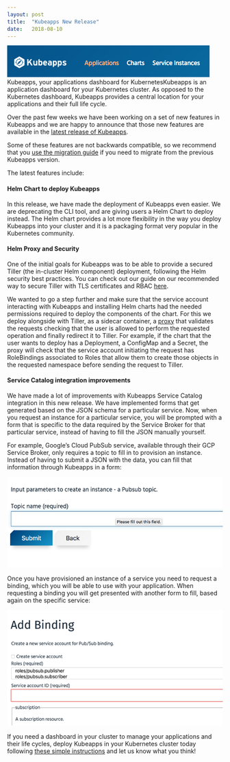 ```yaml
---
layout:	post
title:	"Kubeapps New Release"
date:	2018-08-10
---
```


  ![](/img/1*D-netGmC8_qX2dXeeBFLoQ.png)Kubeapps, your applications dashboard for KubernetesKubeapps is an application dashboard for your Kubernetes cluster. As opposed to the Kubernetes dashboard, Kubeapps provides a central location for your applications and their full life cycle.

Over the past few weeks we have been working on a set of new features in Kubeapps and we are happy to announce that those new features are available in the [latest release of Kubeapps](https://github.com/kubeapps/kubeapps/releases/tag/v1.0.0-alpha.5).

Some of these features are not backwards compatible, so we recommend that you [use the migration guide](https://github.com/kubeapps/kubeapps/blob/master/docs/user/migrating-to-v1.0.0-alpha.5.md) if you need to migrate from the previous Kubeapps version.

The latest features include:

#### Helm Chart to deploy Kubeapps

In this release, we have made the deployment of Kubeapps even easier. We are deprecating the CLI tool, and are giving users a Helm Chart to deploy instead. The Helm chart provides a lot more flexibility in the way you deploy Kubeapps into your cluster and it is a packaging format very popular in the Kubernetes community.

#### Helm Proxy and Security

One of the initial goals for Kubeapps was to be able to provide a secured Tiller (the in-cluster Helm component) deployment, following the Helm security best practices. You can check out our guide on our recommended way to secure Tiller with TLS certificates and RBAC [here](https://github.com/kubeapps/kubeapps/blob/master/docs/user/securing-kubeapps.md).

We wanted to go a step further and make sure that the service account interacting with Kubeapps and installing Helm charts had the needed permissions required to deploy the components of the chart. For this we deploy alongside with Tiller, as a sidecar container, a [proxy](https://github.com/kubeapps/kubeapps/blob/master/cmd/tiller-proxy/README.md) that validates the requests checking that the user is allowed to perform the requested operation and finally redirect it to Tiller. For example, if the chart that the user wants to deploy has a Deployment, a ConfigMap and a Secret, the proxy will check that the service account initiating the request has RoleBindings associated to Roles that allow them to create those objects in the requested namespace before sending the request to Tiller.

#### Service Catalog integration improvements

We have made a lot of improvements with Kubeapps Service Catalog integration in this new release. We have implemented forms that get generated based on the JSON schema for a particular service. Now, when you request an instance for a particular service, you will be prompted with a form that is specific to the data required by the Service Broker for that particular service, instead of having to fill the JSON manually yourself.

For example, Google’s Cloud PubSub service, available through their GCP Service Broker, only requires a topic to fill in to provision an instance. Instead of having to submit a JSON with the data, you can fill that information through Kubeapps in a form:

![](/img/1*Bz7mhDK6GJ5_4G8sKzvkxA.png)

Once you have provisioned an instance of a service you need to request a binding, which you will be able to use with your application. When requesting a binding you will get presented with another form to fill, based again on the specific service:

![](/img/1*_E930kY73h0JjTTyXIxqoA.png)

If you need a dashboard in your cluster to manage your applications and their life cycles, deploy Kubeapps in your Kubernetes cluster today following [these simple instructions](https://github.com/kubeapps/kubeapps/blob/master/docs/user/getting-started.md) and let us know what you think!

  